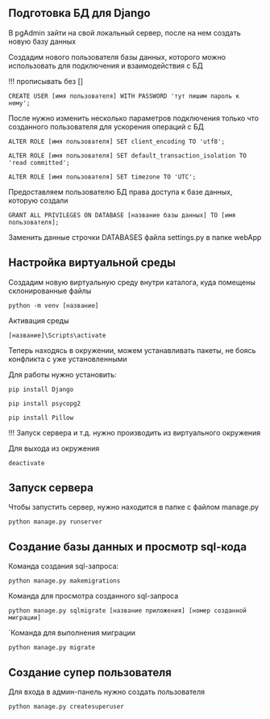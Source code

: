 ## Подготовка БД для Django

В pgAdmin зайти на свой локальный сервер,
после на нем создать новую базу данных

Создадим нового пользователя базы данных, которого можно использовать
для подключения и взаимодействия с БД

!!! прописывать без []

`CREATE USER [имя пользователя] WITH PASSWORD 'тут пишим пароль к нему';`

После нужно изменить несколько параметров подключения только что созданного
пользователя для ускорения операций с БД

`ALTER ROLE [имя пользователя] SET client_encoding TO 'utf8';`

`ALTER ROLE [имя пользователя] SET default_transaction_isolation TO 'read committed';`

`ALTER ROLE [имя пользователя] SET timezone TO 'UTC';`

Предоставляем пользователю БД права доступа к базе данных, которую создали

`GRANT ALL PRIVILEGES ON DATABASE [название базы данных] TO [имя пользователя];`

Заменить данные строчки DATABASES файла settings.py в папке webApp

## Настройка виртуальной среды

Создадим новую виртуальную среду внутри каталога, куда помещены склонированные файлы

`python -m venv [название]`

Активация среды 

`[название]\Scripts\activate`

Теперь находясь в окружении, можем устанавливать пакеты, не боясь конфликта
с уже установленными 

Для работы нужно установить:

`pip install Django`

`pip install psycopg2`

`pip install Pillow`

!!! Запуск сервера и т.д. нужно производить из виртуального окружения

Для выхода из окружения

`deactivate`

## Запуск сервера

Чтобы запустить сервер, нужно находится в папке с файлом manage.py

`python manage.py runserver`

## Создание базы данных и просмотр sql-кода

Команда создания sql-запроса:

`python manage.py makemigrations`

Команда для просмотра созданного sql-запроса

`python manage.py sqlmigrate [название приложения] [номер созданной миграции]`

`Команда для выполнения миграции

`python manage.py migrate`

## Создание супер пользователя

Для входа в админ-панель нужно создать пользователя

`python manage.py createsuperuser`
